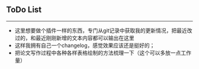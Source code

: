## ToDo List


----

- 这里想要做个插件一样的东西，专门从git记录中获取我的更新情况，把最近改过的，和最近刚刚新增的文本内容都可以输出在这里
- 这样我拥有自己一个changelog，感觉效果应该还是挺好的；
- 把论文写作过程中各种各样表格绘制的方法梳理一下（这个可以多放一点工作量）